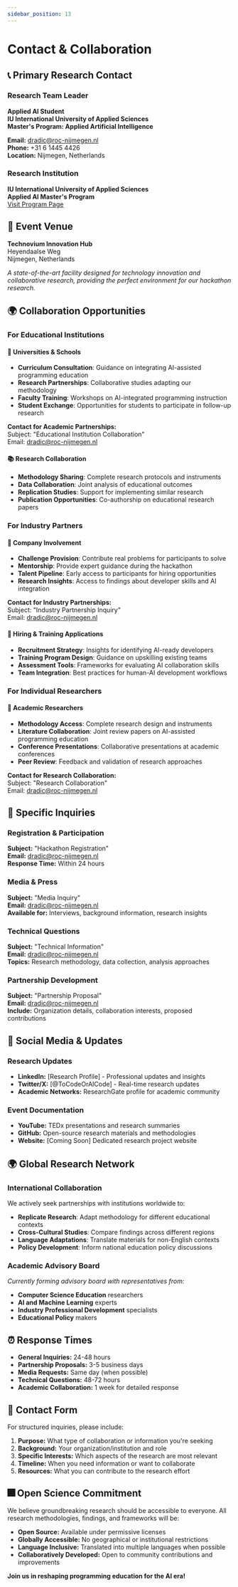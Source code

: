 ```yaml
---
sidebar_position: 13
---
```


# Contact & Collaboration

## 📞 Primary Research Contact

### Research Team Leader
**Applied AI Student**  
**IU International University of Applied Sciences**  
**Master's Program: Applied Artificial Intelligence**

**Email:** dradic@roc-nijmegen.nl  
**Phone:** +31 6 1445 4426  
**Location:** Nijmegen, Netherlands

### Research Institution
**IU International University of Applied Sciences**  
**Applied AI Master's Program**  
[Visit Program Page](https://www.iu.org/masters/artificial-intelligence/)

## 🏢 Event Venue

**Technovium Innovation Hub**  
Heyendaalse Weg  
Nijmegen, Netherlands

*A state-of-the-art facility designed for technology innovation and collaborative research, providing the perfect environment for our hackathon research.*

## 🌍 Collaboration Opportunities

### For Educational Institutions

#### 🏫 Universities & Schools
- **Curriculum Consultation**: Guidance on integrating AI-assisted programming education
- **Research Partnerships**: Collaborative studies adapting our methodology
- **Faculty Training**: Workshops on AI-integrated programming instruction
- **Student Exchange**: Opportunities for students to participate in follow-up research

**Contact for Academic Partnerships:**  
Subject: "Educational Institution Collaboration"  
Email: dradic@roc-nijmegen.nl

#### 📚 Research Collaboration
- **Methodology Sharing**: Complete research protocols and instruments
- **Data Collaboration**: Joint analysis of educational outcomes
- **Replication Studies**: Support for implementing similar research
- **Publication Opportunities**: Co-authorship on educational research papers

### For Industry Partners

#### 🏢 Company Involvement
- **Challenge Provision**: Contribute real problems for participants to solve
- **Mentorship**: Provide expert guidance during the hackathon
- **Talent Pipeline**: Early access to participants for hiring opportunities
- **Research Insights**: Access to findings about developer skills and AI integration

**Contact for Industry Partnerships:**  
Subject: "Industry Partnership Inquiry"  
Email: dradic@roc-nijmegen.nl

#### 💼 Hiring & Training Applications
- **Recruitment Strategy**: Insights for identifying AI-ready developers
- **Training Program Design**: Guidance on upskilling existing teams
- **Assessment Tools**: Frameworks for evaluating AI collaboration skills
- **Team Integration**: Best practices for human-AI development workflows

### For Individual Researchers

#### 🔬 Academic Researchers
- **Methodology Access**: Complete research design and instruments
- **Literature Collaboration**: Joint review papers on AI-assisted programming education
- **Conference Presentations**: Collaborative presentations at academic conferences
- **Peer Review**: Feedback and validation of research approaches

**Contact for Research Collaboration:**  
Subject: "Research Collaboration"  
Email: dradic@roc-nijmegen.nl

## 📧 Specific Inquiries

### Registration & Participation
**Subject:** "Hackathon Registration"  
**Email:** dradic@roc-nijmegen.nl  
**Response Time:** Within 24 hours

### Media & Press
**Subject:** "Media Inquiry"  
**Email:** dradic@roc-nijmegen.nl  
**Available for:** Interviews, background information, research insights

### Technical Questions
**Subject:** "Technical Information"  
**Email:** dradic@roc-nijmegen.nl  
**Topics:** Research methodology, data collection, analysis approaches

### Partnership Development
**Subject:** "Partnership Proposal"  
**Email:** dradic@roc-nijmegen.nl  
**Include:** Organization details, collaboration interests, proposed contributions

## 📱 Social Media & Updates

### Research Updates
- **LinkedIn:** [Research Profile] - Professional updates and insights
- **Twitter/X:** [@ToCodeOrAICode] - Real-time research updates
- **Academic Networks:** ResearchGate profile for academic community

### Event Documentation
- **YouTube:** TEDx presentations and research summaries
- **GitHub:** Open-source research materials and methodologies
- **Website:** [Coming Soon] Dedicated research project website

## 🌍 Global Research Network

### International Collaboration
We actively seek partnerships with institutions worldwide to:
- **Replicate Research**: Adapt methodology for different educational contexts
- **Cross-Cultural Studies**: Compare findings across different regions
- **Language Adaptations**: Translate materials for non-English contexts
- **Policy Development**: Inform national education policy discussions

### Academic Advisory Board
*Currently forming advisory board with representatives from:*
- **Computer Science Education** researchers
- **AI and Machine Learning** experts
- **Industry Professional Development** specialists
- **Educational Policy** makers

## ⏰ Response Times

- **General Inquiries:** 24-48 hours
- **Partnership Proposals:** 3-5 business days
- **Media Requests:** Same day (when possible)
- **Technical Questions:** 48-72 hours
- **Academic Collaboration:** 1 week for detailed response

## 📝 Contact Form

For structured inquiries, please include:

1. **Purpose:** What type of collaboration or information you're seeking
2. **Background:** Your organization/institution and role
3. **Specific Interests:** Which aspects of the research are most relevant
4. **Timeline:** When you need information or want to collaborate
5. **Resources:** What you can contribute to the research effort

## 🎆 Open Science Commitment

We believe groundbreaking research should be accessible to everyone. All research methodologies, findings, and frameworks will be:

- **Open Source:** Available under permissive licenses
- **Globally Accessible:** No geographical or institutional restrictions
- **Language Inclusive:** Translated into multiple languages when possible
- **Collaboratively Developed:** Open to community contributions and improvements

**Join us in reshaping programming education for the AI era!**